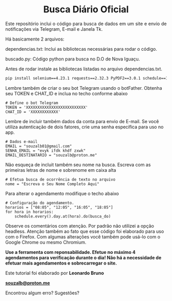 <h1 align=center>Busca Diário Oficial</h1>

<p align="justify">Este repositório inclui o código para busca de dados em um site e envio de notificações via Telegram, E-mail e Janela Tk.</p>

Há basicamente 2 arquivos: 

<p>dependencias.txt: Inclui as bibliotecas necessárias para rodar o código.</p>
<p>buscado.py: Código python para busca no D.O de Nova Iguaçu.</p

Antes de rodar instale as bibliotecas listadas no arquivo dependencias.txt.

```bash
pip install selenium==4.23.1 requests==2.32.3 PyPDF2==3.0.1 schedule==1.2.2
```

Lembre também de criar o seu bot Telegram usando o botFather. Obtenha seu TOKEN e CHAT_ID e inclua no techo conforme abaixo

```
# Define o bot Telegram
TOKEN = 'XXXXXXXXXXXXXXXXXXXXXXXXXX'
CHAT_ID = 'XXXXXXXXXXXX'
```
Lembre de incluir também dados da conta para envio de E-mail. 
Se você utiliza autenticação de dois fatores, crie uma senha específica para uso no app.

```
# Dados e-mail
EMAIL = "souzalb01@gmail.com"
SENHA_EMAIL = "evyk ifdk khdf zxwk" 
EMAIL_DESTINATARIO = "souzalb@proton.me"
```

Não esqueça de incluit também seu nome na busca.
Escreva com as primeiras letras de nome e sobrenome em caixa alta

```
# Efetua busca de ocorrência de texto no arquivo
nome = "Escreva o Seu Nome Completo Aqui"
```

Para alterar o agendamento modifique o techo abaixo

```
# Configuração do agendamento.
horarios = ["08:05", "12:05", "16:05", "18:05"]
for hora in horarios:
    schedule.every().day.at(hora).do(busca_do)
```

Observe os comentários com atenção. Por padrão não utilizei a opção headless. Atenção também ao fato que esse código
foi elaborado para uso com o Firefox. Com algumas alterações você também pode usá-lo com o Google Chrome ou mesmo Chromium.

<b>Use a ferramenta com reponsabilidade. Efetue no máximo 4 agendamentos para verificação durante o dia! Não há a necessidade de efetuar mais
agendamentos e sobrecarregar o site.</b>

Este tutorial foi elaborado por <b>Leonardo Bruno</b><p>
<b>souzalb@proton.me</b>

Encontrou algum erro? Sugestões?
